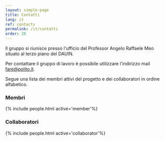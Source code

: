 ```yaml
---
layout: simple-page
title: Contatti
lang: it
ref: contacts 
permalink: /it/contatti
order: 20
---
```


Il gruppo si riunisce presso l'ufficio del Professor Angelo Raffaele Meo situato al
terzo piano del DAUIN. 

Per contattare il gruppo di lavoro è possibile utilizzare l'indirizzo mail <a
href="mailto:fare@polito.it">fare@polito.it</a>.

Segue una lista dei membri attivi del progetto e dei collaboratori in
ordine alfabetico.

### Membri 
{% include people.html active='member'%}

### Collaboratori
{% include people.html active='collaborator'%}
